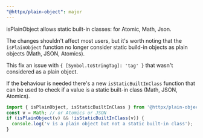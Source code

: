 ```yaml
---
"@httpx/plain-object": major
---
```


isPlainObject allows static built-in classes: for Atomic, Math, Json.

The changes shouldn't affect most users, but it's worth noting that the `isPlainObject`
function no longer consider static build-in objects as plain objects (Math, JSON, Atomics).

This fix an issue with `{ [Symbol.toStringTag]: 'tag' }` that wasn't considered as a plain object.

If the behaviour is needed there's a new `isStaticBuiltInClass` function that can be used to check
if a value is a static built-in class (Math, JSON, Atomics).

```typescript
import { isPlainObject, isStaticBuiltInClass } from '@httpx/plain-object';
const v = Math; // or Atomics or JSON
if (isPlainObject(v) && !isStaticBuiltInClass(v)) {
  console.log('v is a plain object but not a static built-in class');
}
```
